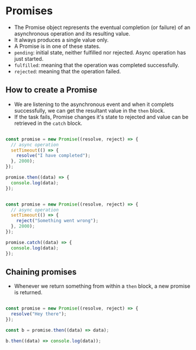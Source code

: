 # Promises

- The Promise object represents the eventual completion (or failure) of an asynchronous operation and its resulting value.
- It always produces a single value only.
- A Promise is in one of these states.
- `pending`: initial state, neither fulfilled nor rejected. Async operation has just started.
- `fulfilled`: meaning that the operation was completed successfully.
- `rejected`: meaning that the operation failed.


## How to create a Promise

- We are listening to the asynchronous event and when it complets successfully, we can get the resultant value in the `then` block.
- If the task fails, Promise changes it's state to rejected and value can be retrieved in the `catch` block.

``` javascript

const promise = new Promise((resolve, reject) => {
  // async operation
  setTimeout(() => {
    resolve("I have completed");
  }, 2000);
});

promise.then((data) => {
  console.log(data);
});

```


``` javascript

const promise = new Promise((resolve, reject) => {
  // async operation
  setTimeout(() => {
    reject("Something went wrong");
  }, 2000);
});

promise.catch((data) => {
  console.log(data);
});

```

## Chaining promises

- Whenever we return something from within a `then` block, a new promise is returned.

``` javascript

const promise = new Promise((resolve, reject) => {
  resolve("Hey there");
});

const b = promise.then((data) => data);

b.then((data) => console.log(data));

```
